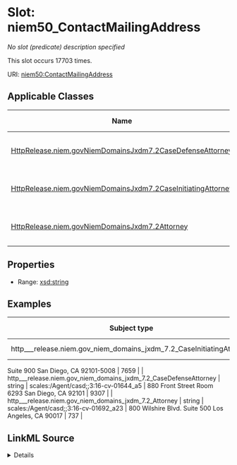 

# Slot: niem50_ContactMailingAddress


_No slot (predicate) description specified_






This slot occurs 17703 times.


URI: [niem50:ContactMailingAddress](http://release.niem.gov/niem/niem-core/5.0/ContactMailingAddress)



<!-- no inheritance hierarchy -->





## Applicable Classes

| Name | Description | Modifies Slot |
| --- | --- | --- |
| [HttpRelease.niem.govNiemDomainsJxdm7.2CaseDefenseAttorney](../classes/HttpRelease.niem.govNiemDomainsJxdm7.2CaseDefenseAttorney.md) | No class (type) description specified |  yes  |
| [HttpRelease.niem.govNiemDomainsJxdm7.2CaseInitiatingAttorney](../classes/HttpRelease.niem.govNiemDomainsJxdm7.2CaseInitiatingAttorney.md) | No class (type) description specified |  yes  |
| [HttpRelease.niem.govNiemDomainsJxdm7.2Attorney](../classes/HttpRelease.niem.govNiemDomainsJxdm7.2Attorney.md) | No class (type) description specified |  yes  |







## Properties

* Range: [xsd:string](http://www.w3.org/2001/XMLSchema#string)






## Examples

| Subject type | Object type | Example subject | Example object | Occurrences |
| --- | --- | --- | --- | --- |
| http___release.niem.gov_niem_domains_jxdm_7.2_CaseInitiatingAttorney | string | scales:/Agent/casd;;3:16-cv-01644_a4 | 225 Broadway
Suite 900
San Diego, CA 92101-5008 | 7659 |
| http___release.niem.gov_niem_domains_jxdm_7.2_CaseDefenseAttorney | string | scales:/Agent/casd;;3:16-cv-01644_a5 | 880 Front Street
Room 6293
San Diego, CA 92101 | 9307 |
| http___release.niem.gov_niem_domains_jxdm_7.2_Attorney | string | scales:/Agent/casd;;3:16-cv-01692_a23 | 800 Wilshire Blvd.
Suite 500
Los Angeles, CA 90017 | 737 |




## LinkML Source

<details>

```yaml
name: niem50_ContactMailingAddress
annotations:
  count:
    tag: count
    value: 17703
description: No slot (predicate) description specified
examples:
- object:
    example_object: '225 Broadway

      Suite 900

      San Diego, CA 92101-5008'
    example_object_type: string
    example_predicate: niem50:ContactMailingAddress
    example_subject: scales:/Agent/casd;;3:16-cv-01644_a4
    example_subject_type: http___release.niem.gov_niem_domains_jxdm_7.2_CaseInitiatingAttorney
- object:
    example_object: '880 Front Street

      Room 6293

      San Diego, CA 92101'
    example_object_type: string
    example_predicate: niem50:ContactMailingAddress
    example_subject: scales:/Agent/casd;;3:16-cv-01644_a5
    example_subject_type: http___release.niem.gov_niem_domains_jxdm_7.2_CaseDefenseAttorney
- object:
    example_object: '800 Wilshire Blvd.

      Suite 500

      Los Angeles, CA 90017'
    example_object_type: string
    example_predicate: niem50:ContactMailingAddress
    example_subject: scales:/Agent/casd;;3:16-cv-01692_a23
    example_subject_type: http___release.niem.gov_niem_domains_jxdm_7.2_Attorney
from_schema: scales-kg
rank: 1000
slot_uri: niem50:ContactMailingAddress
alias: niem50_ContactMailingAddress
domain_of:
- http___release.niem.gov_niem_domains_jxdm_7.2_Attorney
- http___release.niem.gov_niem_domains_jxdm_7.2_CaseDefenseAttorney
- http___release.niem.gov_niem_domains_jxdm_7.2_CaseInitiatingAttorney
range: string

```
</details>